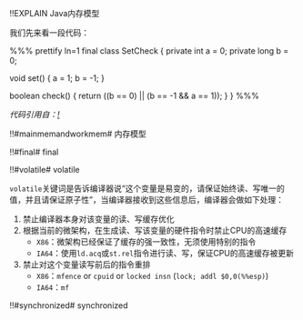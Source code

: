!!EXPLAIN
Java内存模型

我们先来看一段代码：

%%% prettify ln=1
final class SetCheck {
  private int  a = 0;
  private long b = 0;

  void set() {
    a =  1;
    b = -1;
  }

  boolean check() {
    return ((b ==  0) ||
            (b == -1 && a == 1)); 
  }
}
%%%

_代码引用自：[!](http://gee.cs.oswego.edu/dl/cpj/jmm.html)_


!!#mainmemandworkmem# 内存模型


!!#final# final


!!#volatile# volatile

`volatile`关键词是告诉编译器说“这个变量是易变的，请保证始终读、写唯一的值，并且请保证原子性”，当编译器接收到这些信息后，编译器会做如下处理：

1. 禁止编译器本身对该变量的读、写缓存优化
1. 根据当前的微架构，在生成读、写该变量的硬件指令时禁止CPU的高速缓存
    * `X86`：微架构已经保证了缓存的强一致性，无须使用特别的指令
    * `IA64`：使用`ld.acq`或`st.rel`指令进行读、写，保证CPU的高速缓存被更新
1. 禁止对这个变量读写前后的指令重排
    * `X86`：`mfence` or `cpuid` or `locked insn` (`lock; addl $0,0(%%esp)`)
    * `IA64`：`mf`

!!#synchronized# synchronized




